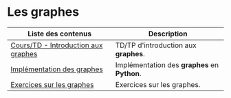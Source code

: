 # Les graphes

| Liste des contenus                      | Description                                              |
| --------------------------------------- | -------------------------------------------------------- |
| [Cours/TD - Introduction aux graphes](cours.md) | TD/TP d'introduction aux **graphes**. |
| [Implémentation des graphes](implementation.md) | Implémentation des **graphes** en **Python**. |
| [Exercices sur les graphes](exercices.md) | Exercices sur les graphes. |